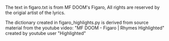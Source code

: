 The text in figaro.txt is from MF DOOM's Figaro,
All rights are reserved by the origial artist of the lyrics.

The dictionary created in figaro_highlights.py is derived from source material
from the youtube video: "MF DOOM - Figaro | Rhymes Highlighted"
created by youtube user "Highlighted"
